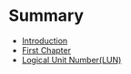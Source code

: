 # Summary

* [Introduction](README.md)
* [First Chapter](chapter1.md)
* [Logical Unit Number\(LUN\)](logic-unit-numberlun.md)

